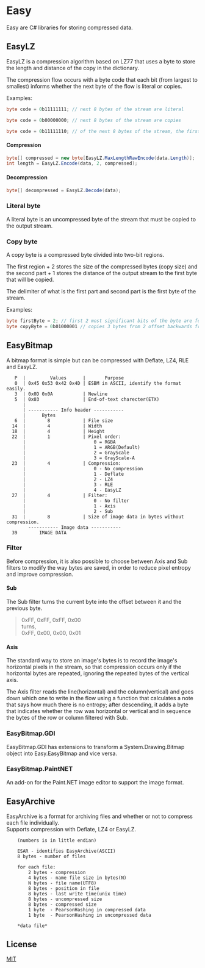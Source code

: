 # Easy

Easy are C# libraries for storing compressed data.

## EasyLZ
EasyLZ is a compression algorithm based on LZ77 that uses a byte to store the length and distance of the copy in the dictionary.

The compression flow occurs with a byte code that each bit (from largest to smallest) informs whether the next byte of the flow is literal or copies.

Examples:
```csharp
byte code = 0b11111111; // next 8 bytes of the stream are literal
```

```csharp
byte code = 0b00000000; // next 8 bytes of the stream are copies
```

```csharp
byte code = 0b11111110; // of the next 8 bytes of the stream, the first 7 are literal and the last is a copy
```

#### Compression
```csharp
byte[] compressed = new byte[EasyLZ.MaxLengthRawEncode(data.Length)];
int length = EasyLZ.Encode(data, 2, compressed);
```
#### Decompression
```csharp
byte[] decompressed = EasyLZ.Decode(data);
```
### Literal byte
A literal byte is an uncompressed byte of the stream that must be copied to the output stream.

### Copy byte
A copy byte is a compressed byte divided into two-bit regions.

The first region + 2 stores the size of the compressed bytes (copy size) and the second part + 1 stores the distance of the output stream to the first byte that will be copied.

The delimiter of what is the first part and second part is the first byte of the stream.

Examples:
```csharp
byte firstByte = 2; // first 2 most significant bits of the byte are for length and the other 6 bits for offset
byte copyByte = 0b01000001 // copies 3 bytes from 2 offset backwards from the current output stream to the output stream
```

## EasyBitmap
A bitmap format is simple but can be compressed with Deflate, LZ4, RLE and EasyLZ.

>
       P  |         Values      |       Purpose                             
       0  | 0x45 0x53 0x42 0x4D | ESBM in ASCII, identify the format easily.
       3  | 0x0D 0x0A           | Newline
       5  | 0x03                | End-of-text charecter(ETX)
          |
          | ----------- Info header -----------
          |      Bytes
       6  |        8            | File size
      14  |        4            | Width
      18  |        4            | Height
      22  |        1            | Pixel order:
          |                         0 = RGBA
          |                         1 = ARGB(Default)
          |                         2 = GrayScale
          |                         3 = GrayScale-A
      23  |        4            | Compression:
          |                         0 - No compression
          |                         1 - Deflate
          |                         2 - LZ4
          |                         3 - RLE
          |                         4 - EasyLZ
      27  |        4            | Filter:
          |                         0 - No filter
          |                         1 - Axis
          |                         2 - Sub
      31  |        8            | Size of image data in bytes without compression.
            ----------- Image data -----------
      39        IMAGE DATA 

### Filter
Before compression, it is also possible to choose between Axis and Sub filters to modify the way bytes are saved, in order to reduce pixel entropy and improve compression.

#### Sub
The Sub filter turns the current byte into the offset between it and the previous byte. 
> 0xFF, 0xFF, 0xFF, 0x00\
> turns,\
> 0xFF, 0x00, 0x00, 0x01

#### Axis
The standard way to store an image's bytes is to record the image's horizontal pixels in the stream, so that compression occurs only if the horizontal bytes are repeated, ignoring the repeated bytes of the vertical axis.

The Axis filter reads the line(horizontal) and the column(vertical) and goes down which one to write in the flow using a function that calculates a note that says how much there is no entropy; after descending, it adds a byte that indicates whether the row was horizontal or vertical and in sequence the bytes of the row or column filtered with Sub.

### EasyBitmap.GDI
EasyBitmap.GDI has extensions to transform a System.Drawing.Bitmap object into Easy.EasyBitmap and vice versa.

### EasyBitmap.PaintNET
An add-on for the Paint.NET image editor to support the image format.

## EasyArchive
EasyArchive is a format for archiving files and whether or not to compress each file individually.\
Supports compression with Deflate, LZ4 or EasyLZ.

>
        (numbers is in little endian)

        ESAR - identifies EasyArchive(ASCII)
        8 bytes - number of files

        for each file:
            2 bytes - compression
            4 bytes - name file size in bytes(N)
            N bytes - file name(UTF8)
            8 bytes - position in file
            8 bytes - last write time(unix time)
            8 bytes - uncompressed size
            8 bytes - compressed size
            1 byte  - PearsonHashing in compressed data
            1 byte  - PearsonHashing in uncompressed data

        *data file*
## License
[MIT](https://choosealicense.com/licenses/mit/)
